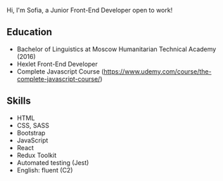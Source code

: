 Hi, I'm Sofia, a Junior Front-End Developer open to work!

## Education

- Bachelor of Linguistics at Moscow Humanitarian Technical Academy (2016)
- Hexlet Front-End Developer
- Complete Javascript Course (https://www.udemy.com/course/the-complete-javascript-course/)

## Skills

- HTML
- CSS, SASS
- Bootstrap
- JavaScript
- React
- Redux Toolkit
- Automated testing (Jest)
- English: fluent (C2)

